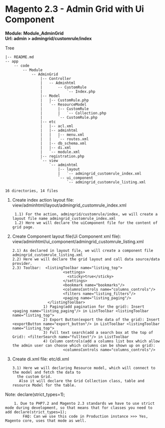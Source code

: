 # Magento 2.3 - Admin Grid with Ui Component

<b>Module: Module_AdminGrid <br />
Url: admin > admingrid/customrule/index</b>

Tree
```
|-- README.md
-- app
    -- code
        -- Module
            -- AdminGrid
                |-- Controller
                |   -- Adminhtml
                |       -- CustomRule
                |           `-- Index.php
                |-- Model
                |   |-- CustomRule.php
                |   `-- ResourceModel
                |       |-- CustomRule
                |       |   `-- Collection.php
                |       `-- CustomRule.php
                |-- etc
                |   |-- acl.xml
                |   |-- adminhtml
                |   |   |-- menu.xml
                |   |   `-- routes.xml
                |   |-- db_schema.xml
                |   |-- di.xml
                |   `-- module.xml
                |-- registration.php
                `-- view
                    `-- adminhtml
                        |-- layout
                        |   `-- admingrid_customrule_index.xml
                        `-- ui_component
                            `-- admingrid_customrule_listing.xml

16 directories, 14 files
```

1. Create index action layout file: view/adminhtml/layout/admingrid_customrule_index.xml

     	1.1) For the action, admingrid/customrule/index, we will create a layout file name admingrid_customrule_index.xml
     	1.2) Here we will declare the uiComponent file for the content of grid page.
  
2. Create Component layout file(Ui Component xml file): view/adminhtml/ui_component/admingrid_customrule_listing.xml

       2.1) As declared in layout file, we will create a component file admingrid_customrule_listing.xml
       2.2) Here we will declare the grid layout and call data source/data provider.  
       2.3) Toolbar:  <listingToolbar name="listing_top">
                              <settings>
                                <sticky>true</sticky>
                              </settings>
                              <bookmark name="bookmarks"/>
                              <columnsControls name="columns_controls"/>
                              <filters name="listing_filters"/>
                              <paging name="listing_paging"/>
                       </listingToolbar>
       				 1) Paging(add pagination for the grid): Insert <paging name="listing_paging"/> in ListToolbar <listingToolbar name="listing_top">
       				 2) Export Button(export the data of the grid): Insert <exportButton name="export_button"/> in ListToolbar <listingToolbar name="listing_top">
       				 3) Full text search(add a search box at the top of Grid): <filterSearch name="fulltext"/> in ListToolbar
       				 4) Column controls(add a columns list box which allow the admin user can choose which columns can be shown up on grid):
       						  <columnsControls name="columns_controls"/>      

3. Create di.xml file: etc/di.xml

       3.1) Here we will declaring Resource model, which will connect to the model and fetch the data to
         the custom Grid. 
          Also it will declare the Grid Collection class, table and resource Model for the table.
 

Note: declare(strict_types=1);

        1. Due to PHP7.2 and Magento 2.3 standards we have to use strict mode during development, so that means that for classes you need to add declare(strict_types=1);
            FAQ: Can we use this code in Production instance >>> Yes, Magento core, uses that mode as well. 
